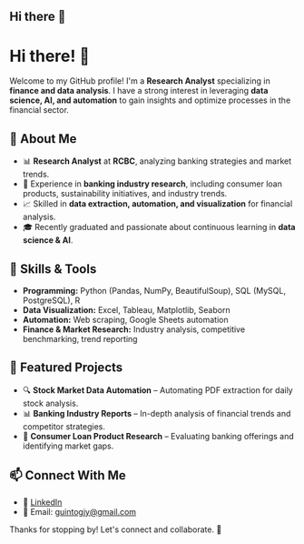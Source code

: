 ## Hi there 👋

# Hi there! 👋

Welcome to my GitHub profile! I'm a **Research Analyst** specializing in **finance and data analysis**. I have a strong interest in leveraging **data science, AI, and automation** to gain insights and optimize processes in the financial sector.

## 💼 About Me
- 📊 **Research Analyst** at **RCBC**, analyzing banking strategies and market trends.
- 🏦 Experience in **banking industry research**, including consumer loan products, sustainability initiatives, and industry trends.
- 📈 Skilled in **data extraction, automation, and visualization** for financial analysis.
- 🎓 Recently graduated and passionate about continuous learning in **data science & AI**.

## 🚀 Skills & Tools
- **Programming:** Python (Pandas, NumPy, BeautifulSoup), SQL (MySQL, PostgreSQL), R
- **Data Visualization:** Excel, Tableau, Matplotlib, Seaborn
- **Automation:** Web scraping, Google Sheets automation
- **Finance & Market Research:** Industry analysis, competitive benchmarking, trend reporting

## 📂 Featured Projects
- 🔍 **Stock Market Data Automation** – Automating PDF extraction for daily stock analysis.
- 📊 **Banking Industry Reports** – In-depth analysis of financial trends and competitor strategies.
- 🏦 **Consumer Loan Product Research** – Evaluating banking offerings and identifying market gaps.

## 📫 Connect With Me
- 💼 [LinkedIn](https://www.linkedin.com/in/gabjoshguinto/)
- 📧 Email: guintogjy@gmail.com

Thanks for stopping by! Let's connect and collaborate. 🚀

<!--
**GJYG-code/GJYG-code** is a ✨ _special_ ✨ repository because its `README.md` (this file) appears on your GitHub profile.

Here are some ideas to get you started:

- 🔭 I’m currently working on ...
- 🌱 I’m currently learning ...
- 👯 I’m looking to collaborate on ...
- 🤔 I’m looking for help with ...
- 💬 Ask me about ...
- 📫 How to reach me: ...
- 😄 Pronouns: ...
- ⚡ Fun fact: ...
-->
